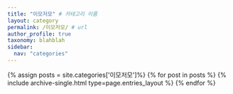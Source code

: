 ```yaml
---
title: "이모저모" # 카테고리 이름
layout: category
permalink: /이모저모/ # url
author_profile: true
taxonomy: blahblah
sidebar:
  nav: "categories"
---
```


{% assign posts = site.categories['이모저모']%}
{% for post in posts %}
  {% include archive-single.html type=page.entries_layout %}
{% endfor %}